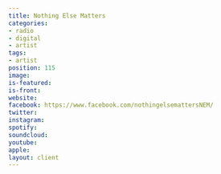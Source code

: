 ```yaml
---
title: Nothing Else Matters
categories:
- radio
- digital
- artist
tags:
- artist
position: 115
image: 
is-featured: 
is-front: 
website: 
facebook: https://www.facebook.com/nothingelsemattersNEM/
twitter: 
instagram: 
spotify: 
soundcloud: 
youtube: 
apple: 
layout: client
---
```


